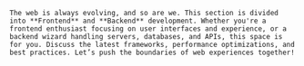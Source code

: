 
`The web is always evolving, and so are we. This section is divided into **Frontend** and **Backend** development. Whether you're a frontend enthusiast focusing on user interfaces and experience, or a backend wizard handling servers, databases, and APIs, this space is for you. Discuss the latest frameworks, performance optimizations, and best practices. Let’s push the boundaries of web experiences together!`

